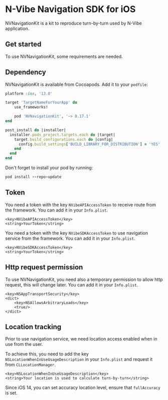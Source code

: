 # N-Vibe Navigation SDK for iOS

NVNavigationKit is a kit to reproduce turn-by-turn used by N-Vibe application.

## Get started

To use NVNavigationKit, some requirements are needed.

## Dependency

NVNavigationKit is available from Cocoapods. Add it to your `podfile`:

```ruby
platform :ios, '13.0'

target 'TargetNameForYourApp' do
    use_frameworks!

    pod 'NVNavigationKit', '~> 0.17.1'
end

post_install do |installer|
  installer.pods_project.targets.each do |target|
    target.build_configurations.each do |config|
      config.build_settings['BUILD_LIBRARY_FOR_DISTRIBUTION'] = 'YES'
    end
  end
end
```

Don't forget to install your pod by running:

```ruby
pod install --repo-update
```

## Token
  
You need a token with the key `NVibeAPIAccessToken` to receive route from the framework. You can add it in your `Info.plist`.

```
<key>NVibeAPIAccessToken</key>
<string>YourToken</string>
```

You need a token with the key `NVibeSDKAccessToken` to use navigation service from the framework. You can add it in your `Info.plist`.

```
<key>NVibeSDKAccessToken</key>
<string>YourToken</string>
```

## Http request permission

To use NVNavigationKit, you need also a temporary permission to allow http request, this will change later. You can add it in your `Info.plist`.

```
<key>NSAppTransportSecurity</key>
<dict>
    <key>NSAllowsArbitraryLoads</key>
    <true/>
</dict>
```

## Location tracking

Prior to use navigation service, we need location access enabled when in use from the user.

To achieve this, you need to add the key `NSLocationWhenInUseUsageDescription` in your `Info.plist` and request it from `CLLocationManager`.

```
<key>NSLocationWhenInUseUsageDescription</key>
<string>Your location is used to calculate turn-by-turn</string>
```

Since iOS 14, you can set accuracy location level, ensure that `fullAccuracy` is set.
